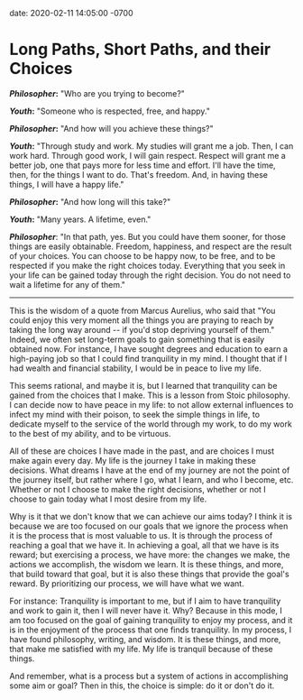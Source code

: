 date: 2020-02-11 14:05:00 -0700

# Long Paths, Short Paths, and their Choices

**_Philosopher_:** "Who are you trying to become?"

**_Youth_:** "Someone who is respected, free, and happy."

**_Philosopher_:** "And how will you achieve these things?"

**_Youth_:** "Through study and work. My studies will grant me a job. Then, I can work hard. Through good work, I will gain respect. Respect will grant me a better job, one that pays more for less time and effort. I'll have the time, then, for the things I want to do. That's freedom. And, in having these things, I will have a happy life."

**_Philosopher_:** "And how long will this take?"

**_Youth_:** "Many years. A lifetime, even."

**_Philosopher_**: "In that path, yes. But you could have them sooner, for those things are easily obtainable. Freedom, happiness, and respect are the result of your choices. You can choose to be happy now, to be free, and to be respected if you make the right choices today. Everything that you seek in your life can be gained today through the right decision. You do not need to wait a lifetime for any of them."

---

This is the wisdom of a quote from Marcus Aurelius, who said that "You could enjoy this very moment all the things you are praying to reach by taking the long way around -- if you'd stop depriving yourself of them." Indeed, we often set long-term goals to gain something that is easily obtained now. For instance, I have sought degrees and education to earn a high-paying job so that I could find tranquility in my mind. I thought that if I had wealth and financial stability, I would be in peace to live my life.

This seems rational, and maybe it is, but I learned that tranquility can be gained from the choices that I make. This is a lesson from Stoic philosophy. I can decide now to have peace in my life: to not allow external influences to infect my mind with their poison, to seek the simple things in life, to dedicate myself to the service of the world through my work, to do my work to the best of my ability, and to be virtuous.

All of these are choices I have made in the past, and are choices I must make again every day. My life is the journey I take in making these decisions. What dreams I have at the end of my journey are not the point of the journey itself, but rather where I go, what I learn, and who I become, etc. Whether or not I choose to make the right decisions, whether or not I choose to gain today what I most desire from my life.

Why is it that we don't know that we can achieve our aims today? I think it is because we are too focused on our goals that we ignore the process when it is the process that is most valuable to us. It is through the process of reaching a goal that we have it. In achieving a goal, all that we have is its reward; but exercising a process, we have more: the changes we make, the actions we accomplish, the wisdom we learn. It is these things, and more, that build toward that goal, but it is also these things that provide the goal's reward. By prioritizing our process, we will have what we want.

For instance: Tranquility is important to me, but if I aim to have tranquility and work to gain it, then I will never have it. Why? Because in this mode, I am too focused on the goal of gaining tranquility to enjoy my process, and it is in the enjoyment of the process that one finds tranquility. In my process, I have found philosophy, writing, and wisdom. It is these things, and more, that make me satisfied with my life. My life is tranquil because of these things.

And remember, what is a process but a system of actions in accomplishing some aim or goal? Then in this, the choice is simple: do it or don't do it.
